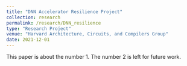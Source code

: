 ```yaml
---
title: "DNN Accelerator Resilience Project"
collection: research
permalink: /research/DNN_resilience
type: "Research Project"
venue: "Harvard Architecture, Circuits, and Compilers Group"
date: 2021-12-01
---
```


This paper is about the number 1. The number 2 is left for future work.
